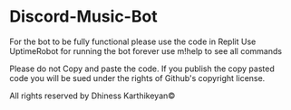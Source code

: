 # Discord-Music-Bot

For the bot to be fully functional please use the code in Replit
Use UptimeRobot for running the bot forever
use m!help to see all commands



Please do not Copy and paste the code. If you publish the copy pasted code you will be sued under the rights of Github's copyright license.

All rights reserved by
Dhiness Karthikeyan©
